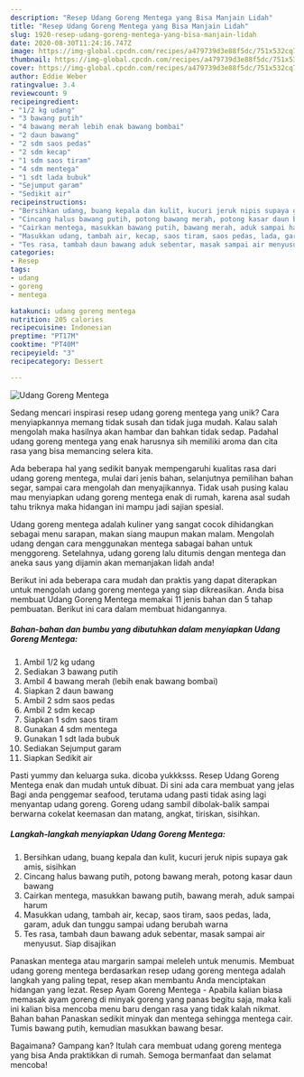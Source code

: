```yaml
---
description: "Resep Udang Goreng Mentega yang Bisa Manjain Lidah"
title: "Resep Udang Goreng Mentega yang Bisa Manjain Lidah"
slug: 1920-resep-udang-goreng-mentega-yang-bisa-manjain-lidah
date: 2020-08-30T11:24:16.747Z
image: https://img-global.cpcdn.com/recipes/a479739d3e88f5dc/751x532cq70/udang-goreng-mentega-foto-resep-utama.jpg
thumbnail: https://img-global.cpcdn.com/recipes/a479739d3e88f5dc/751x532cq70/udang-goreng-mentega-foto-resep-utama.jpg
cover: https://img-global.cpcdn.com/recipes/a479739d3e88f5dc/751x532cq70/udang-goreng-mentega-foto-resep-utama.jpg
author: Eddie Weber
ratingvalue: 3.4
reviewcount: 9
recipeingredient:
- "1/2 kg udang"
- "3 bawang putih"
- "4 bawang merah lebih enak bawang bombai"
- "2 daun bawang"
- "2 sdm saos pedas"
- "2 sdm kecap"
- "1 sdm saos tiram"
- "4 sdm mentega"
- "1 sdt lada bubuk"
- "Sejumput garam"
- "Sedikit air"
recipeinstructions:
- "Bersihkan udang, buang kepala dan kulit, kucuri jeruk nipis supaya gak amis, sisihkan"
- "Cincang halus bawang putih, potong bawang merah, potong kasar daun bawang"
- "Cairkan mentega, masukkan bawang putih, bawang merah, aduk sampai harum"
- "Masukkan udang, tambah air, kecap, saos tiram, saos pedas, lada, garam, aduk dan tunggu sampai udang berubah warna"
- "Tes rasa, tambah daun bawang aduk sebentar, masak sampai air menyusut. Siap disajikan"
categories:
- Resep
tags:
- udang
- goreng
- mentega

katakunci: udang goreng mentega 
nutrition: 205 calories
recipecuisine: Indonesian
preptime: "PT17M"
cooktime: "PT40M"
recipeyield: "3"
recipecategory: Dessert

---
```



![Udang Goreng Mentega](https://img-global.cpcdn.com/recipes/a479739d3e88f5dc/751x532cq70/udang-goreng-mentega-foto-resep-utama.jpg)

Sedang mencari inspirasi resep udang goreng mentega yang unik? Cara menyiapkannya memang tidak susah dan tidak juga mudah. Kalau salah mengolah maka hasilnya akan hambar dan bahkan tidak sedap. Padahal udang goreng mentega yang enak harusnya sih memiliki aroma dan cita rasa yang bisa memancing selera kita.

Ada beberapa hal yang sedikit banyak mempengaruhi kualitas rasa dari udang goreng mentega, mulai dari jenis bahan, selanjutnya pemilihan bahan segar, sampai cara mengolah dan menyajikannya. Tidak usah pusing kalau mau menyiapkan udang goreng mentega enak di rumah, karena asal sudah tahu triknya maka hidangan ini mampu jadi sajian spesial.

Udang goreng mentega adalah kuliner yang sangat cocok dihidangkan sebagai menu sarapan, makan siang maupun makan malam. Mengolah udang dengan cara menggunakan mentega sabagai bahan untuk menggoreng. Setelahnya, udang goreng lalu ditumis dengan mentega dan aneka saus yang dijamin akan memanjakan lidah anda!


Berikut ini ada beberapa cara mudah dan praktis yang dapat diterapkan untuk mengolah udang goreng mentega yang siap dikreasikan. Anda bisa membuat Udang Goreng Mentega memakai 11 jenis bahan dan 5 tahap pembuatan. Berikut ini cara dalam membuat hidangannya.

<!--inarticleads1-->

##### Bahan-bahan dan bumbu yang dibutuhkan dalam menyiapkan Udang Goreng Mentega:

1. Ambil 1/2 kg udang
1. Sediakan 3 bawang putih
1. Ambil 4 bawang merah (lebih enak bawang bombai)
1. Siapkan 2 daun bawang
1. Ambil 2 sdm saos pedas
1. Ambil 2 sdm kecap
1. Siapkan 1 sdm saos tiram
1. Gunakan 4 sdm mentega
1. Gunakan 1 sdt lada bubuk
1. Sediakan Sejumput garam
1. Siapkan Sedikit air


Pasti yummy dan keluarga suka. dicoba yukkksss. Resep Udang Goreng Mentega enak dan mudah untuk dibuat. Di sini ada cara membuat yang jelas Bagi anda penggemar seafood, terutama udang pasti tidak asing lagi menyantap udang goreng. Goreng udang sambil dibolak-balik sampai berwarna cokelat keemasan dan matang, angkat, tiriskan, sisihkan. 

<!--inarticleads2-->

##### Langkah-langkah menyiapkan Udang Goreng Mentega:

1. Bersihkan udang, buang kepala dan kulit, kucuri jeruk nipis supaya gak amis, sisihkan
1. Cincang halus bawang putih, potong bawang merah, potong kasar daun bawang
1. Cairkan mentega, masukkan bawang putih, bawang merah, aduk sampai harum
1. Masukkan udang, tambah air, kecap, saos tiram, saos pedas, lada, garam, aduk dan tunggu sampai udang berubah warna
1. Tes rasa, tambah daun bawang aduk sebentar, masak sampai air menyusut. Siap disajikan


Panaskan mentega atau margarin sampai meleleh untuk menumis. Membuat udang goreng mentega berdasarkan resep udang goreng mentega adalah langkah yang paling tepat, resep akan membantu Anda menciptakan hidangan yang lezat. Resep Ayam Goreng Mentega - Apabila kalian biasa memasak ayam goreng di minyak goreng yang panas begitu saja, maka kali ini kalian bisa mencoba menu baru dengan rasa yang tidak kalah nikmat. Bahan bahan Panaskan sedikit minyak dan mentega sehingga mentega cair. Tumis bawang putih, kemudian masukkan bawang besar. 

Bagaimana? Gampang kan? Itulah cara membuat udang goreng mentega yang bisa Anda praktikkan di rumah. Semoga bermanfaat dan selamat mencoba!
